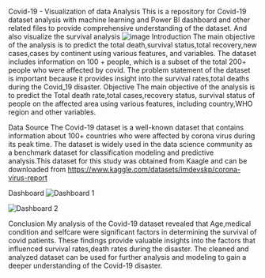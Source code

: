 Covid-19 - Visualization of data Analysis
This is a repository for Covid-19 dataset analysis with machine learning and Power BI dashboard and other related files to provide comprehensive understanding of the dataset. And also visualize the survival analysis
![image](https://github.com/asmablaisykk/Covid-19-portfolio-project/assets/154601662/d4a3299a-5548-4a5b-939a-dcfcae5deac3)
Introduction
The main objective of the analysis is to predict the total death,survival status,total recovery,new cases,cases by continent using various features, and variables. The dataset includes information on 100 + people, which is a subset of the total 200+ people who were affected by covid. The problem statement of the dataset is important because it provides insight into the  survival rates,total deaths during the Covid_19  disaster.
Objective
The main objective of the analysis is to predict the Total death rate,total cases,recovery status, survival status of people on the affected area using various features, including country,WHO region and other variables.

Data Source
The Covid-19 dataset is a well-known dataset that contains information about 100+ countries who were affected by corona virus during its peak time. The dataset is widely used in the data science community as a benchmark dataset for classification modeling and predictive analysis.This dataset for this study was obtained from Kaagle and can be downloaded from https://www.kaggle.com/datasets/imdevskp/corona-virus-report

Dashboard
![Dashboard 1](https://github.com/asmablaisykk/Covid-19-portfolio-project/assets/154601662/7a608e53-5375-4ba7-88e6-be6d8643aee7)

![Dashboard 2](https://github.com/asmablaisykk/Covid-19-portfolio-project/assets/154601662/71c8eeca-8c0e-482f-8fba-43f1faff9ba9)

Conclusion
My analysis of the Covid-19 dataset revealed that Age,medical condition and selfcare  were significant factors in determining the survival of covid patients. These findings provide valuable insights into the factors that influenced survival rates,death rates during the disaster. The cleaned and analyzed dataset can be used for further analysis and modeling to gain a deeper understanding of the Covid-19 disaster.
